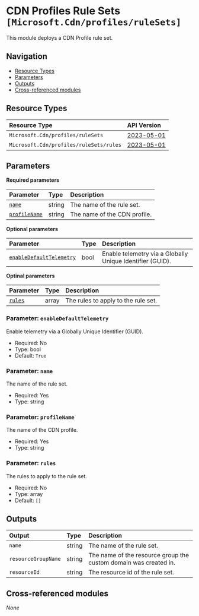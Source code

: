 # CDN Profiles Rule Sets `[Microsoft.Cdn/profiles/ruleSets]`

This module deploys a CDN Profile rule set.

## Navigation

- [Resource Types](#Resource-Types)
- [Parameters](#Parameters)
- [Outputs](#Outputs)
- [Cross-referenced modules](#Cross-referenced-modules)

## Resource Types

| Resource Type | API Version |
| :-- | :-- |
| `Microsoft.Cdn/profiles/ruleSets` | [2023-05-01](https://learn.microsoft.com/en-us/azure/templates/Microsoft.Cdn/profiles/ruleSets) |
| `Microsoft.Cdn/profiles/ruleSets/rules` | [2023-05-01](https://learn.microsoft.com/en-us/azure/templates/Microsoft.Cdn/profiles/ruleSets/rules) |

## Parameters

**Required parameters**

| Parameter | Type | Description |
| :-- | :-- | :-- |
| [`name`](#parameter-name) | string | The name of the rule set. |
| [`profileName`](#parameter-profilename) | string | The name of the CDN profile. |

**Optional parameters**

| Parameter | Type | Description |
| :-- | :-- | :-- |
| [`enableDefaultTelemetry`](#parameter-enabledefaulttelemetry) | bool | Enable telemetry via a Globally Unique Identifier (GUID). |

**Optinal parameters**

| Parameter | Type | Description |
| :-- | :-- | :-- |
| [`rules`](#parameter-rules) | array | The rules to apply to the rule set. |

### Parameter: `enableDefaultTelemetry`

Enable telemetry via a Globally Unique Identifier (GUID).
- Required: No
- Type: bool
- Default: `True`

### Parameter: `name`

The name of the rule set.
- Required: Yes
- Type: string

### Parameter: `profileName`

The name of the CDN profile.
- Required: Yes
- Type: string

### Parameter: `rules`

The rules to apply to the rule set.
- Required: No
- Type: array
- Default: `[]`


## Outputs

| Output | Type | Description |
| :-- | :-- | :-- |
| `name` | string | The name of the rule set. |
| `resourceGroupName` | string | The name of the resource group the custom domain was created in. |
| `resourceId` | string | The resource id of the rule set. |

## Cross-referenced modules

_None_
